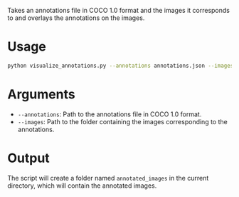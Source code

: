 Takes an annotations file in COCO 1.0 format and the images it corresponds to and overlays the annotations on the images.

# Usage

```bash
python visualize_annotations.py --annotations annotations.json --images input_images/
```

# Arguments

- `--annotations`: Path to the annotations file in COCO 1.0 format.
- `--images`: Path to the folder containing the images corresponding to the annotations.

# Output

The script will create a folder named `annotated_images` in the current directory, which will contain the annotated images.

